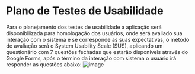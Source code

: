 # Plano de Testes de Usabilidade
Para o planejamento dos testes de usabilidade a aplicação será disponibilizada para homologação dos usuários, onde será avaliado sua interação com o sistema e se corresponde as suas expectativas, o método de avaliação será o System Usability Scale (SUS), aplicando um questionário com 7 questões fechadas que estarão disponíveis através do Google Forms, após o término da interação com sistema o usuário irá responder as questões abaixo:
![image](https://user-images.githubusercontent.com/88354883/162576317-41bdc72d-3485-4d74-97a8-a788652b465e.png)
